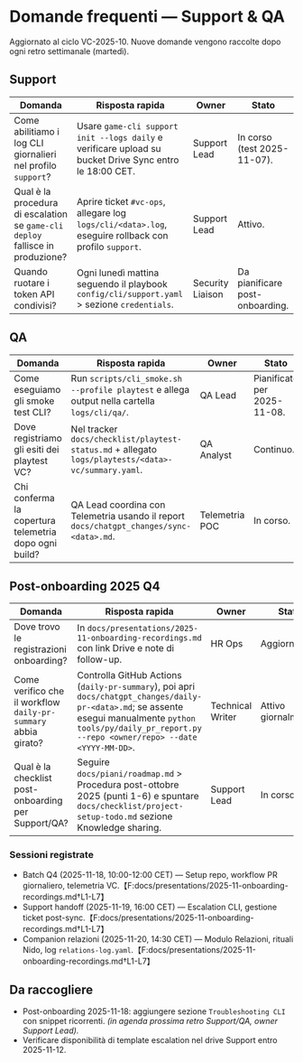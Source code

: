 # Domande frequenti — Support & QA

Aggiornato al ciclo VC-2025-10. Nuove domande vengono raccolte dopo ogni retro settimanale (martedì).

## Support

| Domanda | Risposta rapida | Owner | Stato |
| ------- | ---------------- | ----- | ----- |
| Come abilitiamo i log CLI giornalieri nel profilo `support`? | Usare `game-cli support init --logs daily` e verificare upload su bucket Drive Sync entro le 18:00 CET. | Support Lead | In corso (test 2025-11-07).
| Qual è la procedura di escalation se `game-cli deploy` fallisce in produzione? | Aprire ticket `#vc-ops`, allegare log `logs/cli/<data>.log`, eseguire rollback con profilo `support`. | Support Lead | Attivo.
| Quando ruotare i token API condivisi? | Ogni lunedì mattina seguendo il playbook `config/cli/support.yaml` > sezione `credentials`. | Security Liaison | Da pianificare post-onboarding.

## QA

| Domanda | Risposta rapida | Owner | Stato |
| ------- | ---------------- | ----- | ----- |
| Come eseguiamo gli smoke test CLI? | Run `scripts/cli_smoke.sh --profile playtest` e allega output nella cartella `logs/cli/qa/`. | QA Lead | Pianificato per 2025-11-08.
| Dove registriamo gli esiti dei playtest VC? | Nel tracker `docs/checklist/playtest-status.md` + allegato `logs/playtests/<data>-vc/summary.yaml`. | QA Analyst | Continuo.
| Chi conferma la copertura telemetria dopo ogni build? | QA Lead coordina con Telemetria usando il report `docs/chatgpt_changes/sync-<data>.md`. | Telemetria POC | In corso.

## Post-onboarding 2025 Q4

| Domanda | Risposta rapida | Owner | Stato |
| ------- | ---------------- | ----- | ----- |
| Dove trovo le registrazioni onboarding? | In `docs/presentations/2025-11-onboarding-recordings.md` con link Drive e note di follow-up. | HR Ops | Aggiornato. |
| Come verifico che il workflow `daily-pr-summary` abbia girato? | Controlla GitHub Actions (`daily-pr-summary`), poi apri `docs/chatgpt_changes/daily-pr-<data>.md`; se assente esegui manualmente `python tools/py/daily_pr_report.py --repo <owner/repo> --date <YYYY-MM-DD>`. | Technical Writer | Attivo giornalmente. |
| Qual è la checklist post-onboarding per Support/QA? | Seguire `docs/piani/roadmap.md` > Procedura post-ottobre 2025 (punti 1-6) e spuntare `docs/checklist/project-setup-todo.md` sezione Knowledge sharing. | Support Lead | In corso. |

### Sessioni registrate
- Batch Q4 (2025-11-18, 10:00-12:00 CET) — Setup repo, workflow PR giornaliero, telemetria VC.【F:docs/presentations/2025-11-onboarding-recordings.md†L1-L7】
- Support handoff (2025-11-19, 16:00 CET) — Escalation CLI, gestione ticket post-sync.【F:docs/presentations/2025-11-onboarding-recordings.md†L1-L7】
- Companion relazioni (2025-11-20, 14:30 CET) — Modulo Relazioni, rituali Nido, log `relations-log.yaml`.【F:docs/presentations/2025-11-onboarding-recordings.md†L1-L7】

## Da raccogliere
- Post-onboarding 2025-11-18: aggiungere sezione `Troubleshooting CLI` con snippet ricorrenti. _(in agenda prossima retro Support/QA, owner Support Lead)._ 
- Verificare disponibilità di template escalation nel drive Support entro 2025-11-12.
